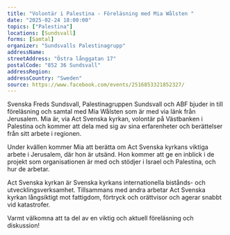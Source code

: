 ```yaml
---
title: "Volontär i Palestina - Föreläsning med Mia Wålsten "
date: "2025-02-24 18:00:00"
topics: ["Palestina"]
locations: [Sundsvall]
forms: [Samtal]
organizer: "Sundsvalls Palestinagrupp"
addressName: 
streetAddress: "Östra långgatan 17"
postalCode: "852 36 Sundsvall"
addressRegion:
addressCountry: "Sweden"
source: https://www.facebook.com/events/2516853321852327/
---
```

Svenska Freds Sundsvall, Palestinagruppen Sundsvall och ABF bjuder in till föreläsning och samtal med Mia Wålsten som är med via länk från Jerusalem. Mia är, via Act Svenska kyrkan, volontär på Västbanken i Palestina och kommer att dela med sig av sina erfarenheter och berättelser från sitt arbete i regionen.

Under kvällen kommer Mia att berätta om Act Svenska kyrkans viktiga arbete i Jerusalem, där hon är utsänd. Hon kommer att ge en inblick i de projekt som organisationen är med och stödjer i Israel och Palestina, och hur de arbetar.

Act Svenska kyrkan är Svenska kyrkans internationella bistånds- och utvecklingsverksamhet. Tillsammans med andra arbetar Act Svenska kyrkan långsiktigt mot fattigdom, förtryck och orättvisor och agerar snabbt vid katastrofer.

Varmt välkomna att ta del av en viktig och aktuell föreläsning och diskussion!

